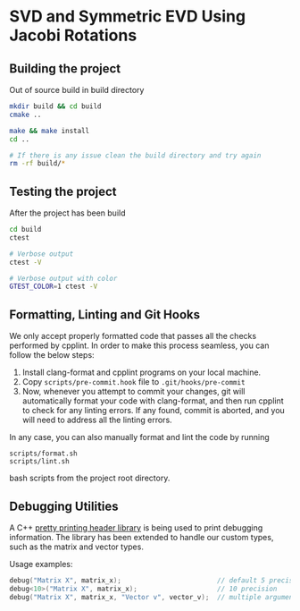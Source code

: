 # SVD and Symmetric EVD Using Jacobi Rotations

## Building the project

Out of source build in build directory

```bash
mkdir build && cd build
cmake ..

make && make install
cd ..

# If there is any issue clean the build directory and try again
rm -rf build/*
```

## Testing the project

After the project has been build

```bash
cd build
ctest

# Verbose output
ctest -V

# Verbose output with color
GTEST_COLOR=1 ctest -V
```

## Formatting, Linting and Git Hooks
We only accept properly formatted code that passes all the checks performed by cpplint. In order to make this process
seamless, you can follow the below steps:

1. Install clang-format and cpplint programs on your local machine.
2. Copy ```scripts/pre-commit.hook``` file to ```.git/hooks/pre-commit```
3. Now, whenever you attempt to commit your changes, git will automatically format your code with clang-format, and
then run cpplint to check for any linting errors. If any found, commit is aborted, and you will need to address all the
linting errors.

In any case, you can also manually format and lint the code by running
```
scripts/format.sh
scripts/lint.sh
```
bash scripts from the project root directory.

## Debugging Utilities

A C++ [pretty printing header library](https://github.com/louisdx/cxx-prettyprint)
is being used to print debugging information. The library has been extended to handle
our custom types, such as the matrix and vector types.

Usage examples:

```C++
debug("Matrix X", matrix_x);                        // default 5 precision
debug<10>("Matrix X", matrix_x);                    // 10 precision
debug("Matrix X", matrix_x, "Vector v", vector_v);  // multiple arguments
```
